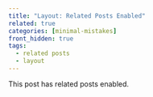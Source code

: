 ```yaml
---
title: "Layout: Related Posts Enabled"
related: true
categories: [minimal-mistakes]
front_hidden: true
tags:
  - related posts
  - layout
---
```


This post has related posts enabled.
